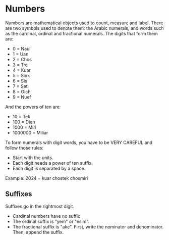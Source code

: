 # Numbers
Numbers are mathematical objects used to count, measure and label.
There are two symbols used to denote them: the Arabic numerals, and words such as the cardinal, ordinal and fractional numerals.
The digits that form them are:

- 0 = Naul
- 1 = Uan
- 2 = Chos
- 3 = Tre
- 4 = Kuar
- 5 = Sink
- 6 = Sis
- 7 = Seti
- 8 = Oich
- 9 = Nuef

And the powers of ten are:
  
- 10 = Tek
- 100 = Dien
- 1000 = Miri
- 1000000 = Miliar

To form numerals with digit words, you have to be VERY CAREFUL and follow those rules:
- Start with the units.
- Each digit needs a power of ten suffix.
- Each digit is separated by a space.

Example: 2024 = kuar chostek chosmiri

## Suffixes
Suffixes go in the rightmost digit.
- Cardinal numbers have no suffix
- The ordinal suffix is "yem" or "esim".
- The fractional suffix is "ake". First, write the nominator and denominator. Then, append the suffix.
